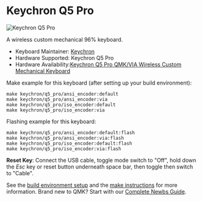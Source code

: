 # Keychron Q5 Pro

![Keychron Q5 Pro](https://i.imgur.com/3z9mMMI.jpg)

A wireless custom mechanical 96% keyboard.

* Keyboard Maintainer: [Keychron](https://github.com/keychron)
* Hardware Supported: Keychron Q5 Pro
* Hardware Availability:[Keychron Q5 Pro QMK/VIA Wireless Custom Mechanical Keyboard](https://www.keychron.com/products/keychron-q5-pro-qmk-via-wireless-custom-mechanical-keyboard)

Make example for this keyboard (after setting up your build environment):

    make keychron/q5_pro/ansi_encoder:default
    make keychron/q5_pro/ansi_encoder:via
    make keychron/q5_pro/iso_encoder:default
    make keychron/q5_pro/iso_encoder:via

Flashing example for this keyboard:

    make keychron/q5_pro/ansi_encoder:default:flash
    make keychron/q5_pro/ansi_encoder:via:flash
    make keychron/q5_pro/iso_encoder:default:flash
    make keychron/q5_pro/iso_encoder:via:flash

**Reset Key**: Connect the USB cable, toggle mode switch to "Off", hold down the *Esc* key or reset button underneath space bar, then toggle then switch to "Cable".

See the [build environment setup](https://docs.qmk.fm/#/getting_started_build_tools) and the [make instructions](https://docs.qmk.fm/#/getting_started_make_guide) for more information. Brand new to QMK? Start with our [Complete Newbs Guide](https://docs.qmk.fm/#/newbs).
